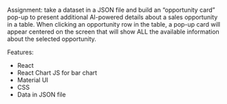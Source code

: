Assignment: take a dataset in a JSON file and build an “opportunity card” pop-up to present additional AI-powered details about a sales opportunity in a table. When clicking an opportunity row in the table, a pop-up card will appear centered on the screen that will show ALL the available information about the selected opportunity.

Features:
- React
- React Chart JS for bar chart
- Material UI
- CSS
- Data in JSON file






